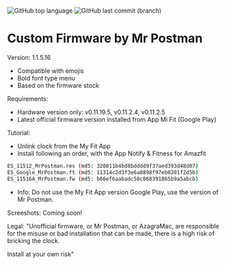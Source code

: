 ![GitHub top language](https://img.shields.io/github/languages/top/azagramac/customFirmware-AmazfitBip.svg) ![GitHub last commit (branch)](https://img.shields.io/github/last-commit/azagramac/customFirmware-AmazfitBip.svg)

# Custom Firmware by Mr Postman

Version: 1.1.5.16
- Compatible with emojis
- Bold font type menu
- Based on the firmware stock

Requirements:
- Hardware version only: v0.11.19.5, v0.11.2.4, v0.11.2.5
- Latest official firmware version installed from App Mi Fit (Google Play)

Tutorial:
- Unlink clock from the My Fit App
- Install following an order, with the App Notify & Fitness for Amazfit
```sh
ES_11512_MrPostman.res (md5: 320811b4bd8bdddd9f37aed393d48d07)
ES_Google_MrPostman.ft (md5: 11314c2d3f3e6a0898f97eb0201f2d5b)
ES_11516A_MrPostman.fw (md5: b66ef6aabadc50c068391865b9a5abcb)
```
- Info: Do not use the My Fit App version Google Play, use the version of Mr Postman.

Screeshots:
Coming soon!

Legal:
"Unofficial firmware, or Mr Postman, or AzagraMac, are responsible for the misuse or bad installation that can be made, there is a high risk of bricking the clock.

Install at your own risk"
